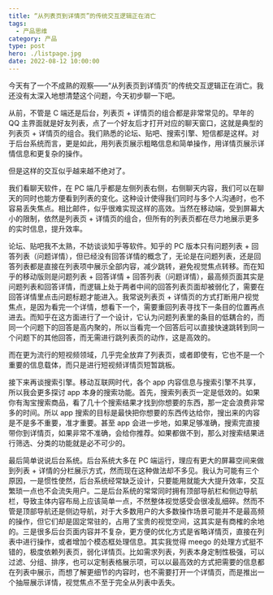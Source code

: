 ```yaml
---
title: “从列表页到详情页”的传统交互逻辑正在消亡
tags:
  - 产品思维
category: 产品
type: post
hero: ./listpage.jpg
date: 2022-08-12 10:00:00
---
```


今天有了一个不成熟的观察——“从列表页到详情页”的传统交互逻辑正在消亡。我还没有太深入地想清楚这个问题，今天初步聊一下吧。

从前，不管是 C 端还是后台，列表页 + 详情页的组合都是非常常见的。早年的 QQ 主界面就是好友列表，点了一个好友后才打开对应的聊天窗口，这就是典型的列表页 + 详情页的组合。我们熟悉的论坛、贴吧、搜索引擎、短信都是这样。对于后台系统而言，更是如此，用列表页展示粗略信息和简单操作，用详情页展示详情信息和更复杂的操作。

但是这样的交互似乎越来越不绝对了。

我们看聊天软件，在 PC 端几乎都是左侧列表右侧，右侧聊天内容，我们可以在聊天的同时也能方便看到列表的变化。这种设计使得我们同时与多个人沟通时，也不容易丢失焦点。相比邮件，似乎很难实现这样的高效。当然在移动端，受到屏幕大小的限制，依然是列表页 + 详情页的组合，但所有的列表页都在尽力地展示更多的实时信息，提升效率。

论坛、贴吧我不太熟，不妨谈谈知乎等软件。知乎的 PC 版本只有问题列表 + 回答列表（问题详情），但已经没有回答详情的概念了，无论是在问题列表，还是回答列表都是直接在列表项中展示全部内容，减少跳转，避免视觉焦点转移。而在知乎的移动版则是问题列表 + 回答详情 + 回答列表（问题详情），最高频页面其实是问题列表和回答详情，而逻辑上处于两者中间的回答列表页面却被弱化了，需要在回答详情里点击问题标题才能进入。我常说列表页 + 详情页的方式打断用户视觉焦点，是因为看完一个详情，想看下一个，需要重回列表寻找下一条目的位置再点进去。而知乎在这方面进行了一个设计，它认为问题列表里的条目的低耦合的，而同一个问题下的回答是高内聚的，所以当看完一个回答后可以直接快速跳转到同一个问题下的其他回答，而无需进行跳列表页的动作，这是高效的。

而在更为流行的短视频领域，几乎完全放弃了列表页，或者即使有，它也不是一个重要的信息载体，而只是进行短视频详情页短暂跳板。

接下来再谈搜索引擎。移动互联网时代，各个 app 内容信息与搜索引擎不共享，所以我会更多探讨 app 本身的搜索功能。首先，搜索列表页一定是低效的。如果你有淘宝搜索商品，看了几十个搜索结果才找到你想要的东西，那一定会浪费非常多的时间。所以 app 搜索的目标是最快把你想要的东西传达给你，搜出来的内容是不是多不重要，准才重要。甚至 app 会进一步地，如果足够准确，搜索完直接带你到详情页，如果非常不准确，会给你推荐。如果都做不到，那么对搜索结果进行筛选、分类的功能就是必不可少的。

最后简单说说后台系统。后台系统大多在 PC 端运行，理应有更大的屏幕空间来做到列表 + 详情的分栏展示方式，然而现在这种做法却不多见。我认为可能有三个原因，一是惯性使然，后台系统经常缺乏设计，只要能用就能大大提升效率，交互繁琐一点也不会流失用户。二是后台系统的常常同时拥有顶部导航栏和侧边导航栏，导致主体内容布局上应该简单一点，不然整体视觉感受会很凌乱细碎。然而不管是顶部导航还是侧边导航，对于大多数用户的大多数操作场景可能并不是最高频的操作，但它们却是固定常驻的，占用了宝贵的视觉空间，这其实是有商榷的余地的。三是很多后台页面内容并不复杂，更方便的优化方式是省略详情页，直接在列表中进行操作，或者增加个模态框处理信息。其实我觉得 meego 的处理方式挺不错的，极度依赖列表页，弱化详情页。比如需求列表，列表本身定制性极强，可以过滤、分组、排序，也可以定制表格展示项，可以以最高效的方式把需要的信息都在列表中展示，而想了解更细节的内容时，也不需要打开一个详情页，而是推出一个抽屉展示详情，视觉焦点不至于完全从列表中丢失。
